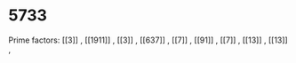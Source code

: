 # 5733

Prime factors: [[3]] , [[1911]] , [[3]] , [[637]] , [[7]] , [[91]] , [[7]] , [[13]] , [[13]] , 